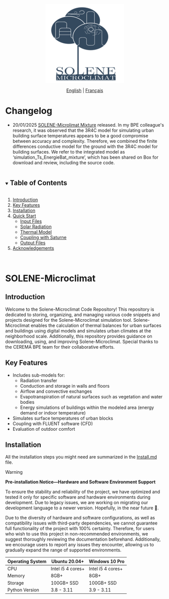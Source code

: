 <div align="center">

<!-- logo -->
<p align="center">
  <img src="/fig/logo.png" width="250px" style="vertical-align:middle;">
</p>

<!-- language -->

[English](README.md) | [Français](README_fr-FR.md)

</div>

# Changelog

- 20/01/2025 [SOLENE-Microlimat Mixture](https://cerema.app.box.com/folder/303647315869) released. In my BPE colleague's research, it was observed that the
  3R4C model for simulating urban building surface temperatures appears to be a good compromise between
  accuracy and complexity. Therefore, we combined the finite differences conductive model for the ground
  with the 3R4C model for building surfaces. We refer to the integrated model as ‘simulation_Ts_EnergieBat_mixture’,
  which has been shared on Box for download and review, including the source code.
  
<!-- Table of content -->

<details open="open">
  <summary><h2 style="display: inline-block">Table of Contents</h2></summary>
  <ol>
    <li><a href="#Introduction">Introduction</a></li>
    <li><a href="#Key Features">Key Features</a></li>
    <li><a href="#Installation">Installation</a></li>
    <li>
      <a href="#Quick Start">Quick Start</a>
      <ul>
        <li><a href="#input files">Input Files</a></li>
        <li><a href="#solar radiation">Solar Radiation</a></li>
        <li><a href="#thermal model">Thermal Model</a></li>
        <li><a href="#couplage">Coupling with Saturne</a></li>
        <li><a href="#output files">Output Files</a></li>
      </ul>
    </li>
    <li><a href="#acknowledgments">Acknowledgements</a></li>
  </ol>
</details>

&nbsp;

# SOLENE-Microclimat

## Introduction

Welcome to the Solene-Microclimat Code Repository! This repository is dedicated to storing, organizing, 
and managing various code snippets and projects designed for the Solene-Microclimat simulation tool. 
Solene-Microclimat enables the calculation of thermal balances for urban surfaces and buildings using 
digital models and simulates urban climates at the neighborhood scale. Additionally, this repository 
provides guidance on downloading, using, and improving Solene-Microclimat. Special thanks to the CEREMA BPE 
team for their collaborative efforts.

## Key Features

- Includes sub-models for:  
  - Radiation transfer  
  - Conduction and storage in walls and floors  
  - Airflow and convective exchanges  
  - Evapotranspiration of natural surfaces such as vegetation and water bodies  
  - Energy simulations of buildings within the modeled area (energy demand or indoor temperature)  
- Simulates surface temperatures of urban blocks  
- Coupling with FLUENT software (CFD)  
- Evaluation of outdoor comfort  

## Installation

All the installation steps you might need are summarized in the [Install.md](Install.md) file.

> [!WARNING]
> **Pre-installation Notice—Hardware and Software Environment Support**
> 
> To ensure the stability and reliability of the project, we have optimized and tested it only for specific software and hardware environments during development. Due to legacy issues, we are working on migrating our development language to a newer version. Hopefully, in the near future 🤞.
> 
> Due to the diversity of hardware and software configurations, as well as compatibility issues with third-party dependencies, we cannot guarantee full functionality of the project with 100% certainty. Therefore, for users who wish to use this project in non-recommended environments, we suggest thoroughly reviewing the documentation beforehand. Additionally, we encourage users to report any issues they encounter, allowing us to gradually expand the range of supported environments.

<div align="center">
  
| Operating System | Ubuntu 20.04+   | Windows 10 Pro   |
|----------------|-----------------|------------------|
| CPU            | Intel i5 4 cores+ | Intel i5 4 cores+ |
| Memory         | 8GB+            | 8GB+            |
| Storage        | 100GB+ SSD       | 100GB+ SSD       |
| Python Version | 3.8 - 3.11      | 3.9 - 3.11       |

</div>
